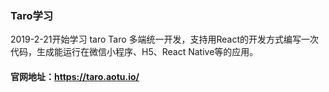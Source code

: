 ### Taro学习
  2019-2-21开始学习 taro
  Taro 多端统一开发，支持用React的开发方式编写一次代码，生成能运行在微信小程序、H5、React Native等的应用。
  
#### 官网地址：https://taro.aotu.io/
